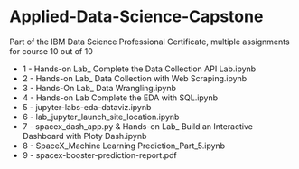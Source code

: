 # Applied-Data-Science-Capstone
Part of the IBM Data Science Professional Certificate, multiple assignments for course 10 out of 10

- 1 - Hands-on Lab_ Complete the Data Collection API Lab.ipynb
- 2 - Hands-on Lab_ Data Collection with Web Scraping.ipynb
- 3 - Hands-On Lab_ Data Wrangling.ipynb
- 4 - Hands-on Lab Complete the EDA with SQL.ipynb
- 5 - jupyter-labs-eda-dataviz.ipynb
- 6 - lab_jupyter_launch_site_location.ipynb
- 7 - spacex_dash_app.py & Hands-on Lab_ Build an Interactive Dashboard with Ploty Dash.ipynb
- 8 - SpaceX_Machine Learning Prediction_Part_5.ipynb
- 9 - spacex-booster-prediction-report.pdf
